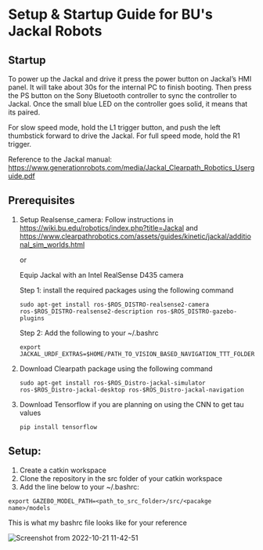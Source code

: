 # Setup & Startup Guide for BU's Jackal Robots

## Startup

To power up the Jackal and drive it press the power button on Jackal’s HMI panel. It will take about 30s for the internal PC to finish booting. Then press the PS button on the Sony Bluetooth controller to sync the controller to Jackal. Once the small blue LED on the controller goes solid, it means that its paired.

For slow speed mode, hold the L1 trigger button, and push the left thumbstick forward to drive the Jackal. For full speed mode, hold the R1 trigger.

Reference to the Jackal manual: https://www.generationrobots.com/media/Jackal_Clearpath_Robotics_Userguide.pdf

## Prerequisites
1. Setup Realsense_camera: Follow instructions in https://wiki.bu.edu/robotics/index.php?title=Jackal and https://www.clearpathrobotics.com/assets/guides/kinetic/jackal/additional_sim_worlds.html

    or 

    Equip Jackal with an Intel RealSense D435 camera
    
    Step 1:  install the required packages using the following command
    ``` 
    sudo apt-get install ros-$ROS_DISTRO-realsense2-camera ros-$ROS_DISTRO-realsense2-description ros-$ROS_DISTRO-gazebo-plugins 
    ```

    Step 2: Add the following to your ~/.bashrc 
    ```
    export JACKAL_URDF_EXTRAS=$HOME/PATH_TO_VISION_BASED_NAVIGATION_TTT_FOLDER/vision_based_navigation_ttt/urdf/realsense.urdf.xacro
    ```
  
2. Download Clearpath package using the following command 
     ```
   sudo apt-get install ros-$ROS_Distro-jackal-simulator ros-$ROS_Distro-jackal-desktop ros-$ROS_Distro-jackal-navigation
     ```
3. Download Tensorflow if you are planning on using the CNN to get tau values
    ```
    pip install tensorflow
    
    ```

## Setup:
  1. Create a catkin workspace
  2. Clone the repository in the src folder of your catkin workspace
  3. Add the line below to your ~/.bashrc:
  ```
  export GAZEBO_MODEL_PATH=<path_to_src_folder>/src/<pacakge name>/models
  ```
  
This is what my bashrc file looks like for your reference

![Screenshot from 2022-10-21 11-42-51](https://user-images.githubusercontent.com/98136555/203122995-43e2dc0f-d416-4e50-a8de-1335949a1bbe.png)

  
<!-- ## Package_4: Control_Mix 
  
In this package e combined the optical flow and fiducial markers algorithms together so that the robot can switch to optical-flow-based navigation as a backup option whenever fiducial landmarks are not visible.-->
